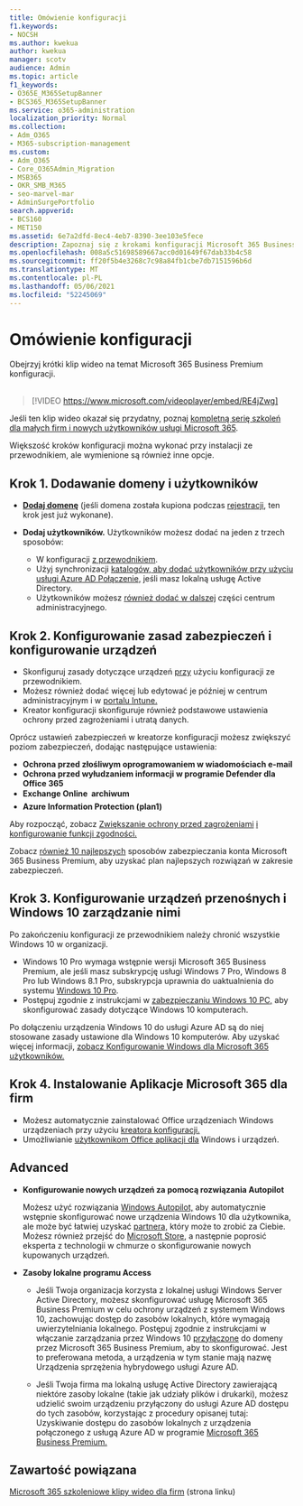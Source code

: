 ```yaml
---
title: Omówienie konfiguracji
f1.keywords:
- NOCSH
ms.author: kwekua
author: kwekua
manager: scotv
audience: Admin
ms.topic: article
f1_keywords:
- O365E_M365SetupBanner
- BCS365_M365SetupBanner
ms.service: o365-administration
localization_priority: Normal
ms.collection:
- Adm_O365
- M365-subscription-management
ms.custom:
- Adm_O365
- Core_O365Admin_Migration
- MSB365
- OKR_SMB_M365
- seo-marvel-mar
- AdminSurgePortfolio
search.appverid:
- BCS160
- MET150
ms.assetid: 6e7a2dfd-8ec4-4eb7-8390-3ee103e5fece
description: Zapoznaj się z krokami konfiguracji Microsoft 365 Business Premium, od subskrybowania, dodawania domeny i użytkowników po konfigurowanie zasad zabezpieczeń i nie tylko.
ms.openlocfilehash: 008a5c51698589667acc0d01649f67dab33b4c58
ms.sourcegitcommit: ff20f5b4e3268c7c98a84fb1cbe7db7151596b6d
ms.translationtype: MT
ms.contentlocale: pl-PL
ms.lasthandoff: 05/06/2021
ms.locfileid: "52245069"
---
```

# <a name="overview-of-setup"></a>Omówienie konfiguracji

Obejrzyj krótki klip wideo na temat Microsoft 365 Business Premium konfiguracji.<br><br>

> [!VIDEO https://www.microsoft.com/videoplayer/embed/RE4jZwg] 

Jeśli ten klip wideo okazał się przydatny, poznaj [kompletną serię szkoleń dla małych firm i nowych użytkowników usługi Microsoft 365](../business-video/index.yml).

Większość kroków konfiguracji można wykonać przy instalacji ze przewodnikiem, ale wymienione są również inne opcje.

## <a name="step-1-add-your-domain-and-users"></a>Krok 1. Dodawanie domeny i użytkowników

   - **[Dodaj domenę](set-up.md#add-your-domain-to-personalize-sign-in)** (jeśli domena została kupiona podczas [rejestracji](sign-up.md), ten krok jest już wykonane).

   - **Dodaj użytkowników.** Użytkowników możesz dodać na jeden z trzech sposobów:
        - W konfiguracji [z przewodnikiem](set-up.md#add-users-in-the-wizard).
        - Użyj synchronizacji [katalogów, aby dodać użytkowników przy użyciu usługi Azure AD Połączenie,](../enterprise/set-up-directory-synchronization.md) jeśli masz lokalną usługę Active Directory.
        - Użytkowników możesz [również dodać w dalszej](../admin/add-users/add-users.md) części centrum administracyjnego.
## <a name="step-2-set-up-security-policies-and-configure-devices"></a>Krok 2. Konfigurowanie zasad zabezpieczeń i konfigurowanie urządzeń 

  - Skonfiguruj zasady dotyczące urządzeń [przy](set-up.md#protect-your-organization) użyciu konfiguracji ze przewodnikiem. 
  - Możesz również dodać więcej lub edytować je później w centrum administracyjnym i w [portalu Intune.](/intune/tutorial-walkthrough-intune-portal) [](view-policies-and-devices.md)
  - Kreator konfiguracji skonfiguruje również podstawowe ustawienia ochrony przed zagrożeniami i utratą danych.
  
  Oprócz ustawień zabezpieczeń w kreatorze konfiguracji możesz zwiększyć poziom zabezpieczeń, dodając następujące ustawienia:

- **Ochrona przed złośliwym oprogramowaniem w wiadomościach e-mail**
- **Ochrona przed wyłudzaniem informacji w programie Defender dla Office 365**
- **Exchange Online  archiwum**
- **Azure Information Protection (plan1)**

Aby rozpocząć, zobacz [Zwiększanie ochrony przed zagrożeniami](increase-threat-protection.md) [i konfigurowanie funkcji zgodności.](set-up-compliance.md)

Zobacz [również 10 najlepszych](/office365/admin/security-and-compliance/secure-your-business-data) sposobów zabezpieczania konta Microsoft 365 Business Premium, aby uzyskać plan najlepszych rozwiązań w zakresie zabezpieczeń.

## <a name="step-3-set-up-and-manage-windows-10-devices"></a>Krok 3. Konfigurowanie urządzeń przenośnych i Windows 10 zarządzanie nimi

Po zakończeniu konfiguracji ze przewodnikiem należy chronić wszystkie Windows 10 w organizacji.
  
- Windows 10 Pro wymaga wstępnie [](pre-requisites-for-data-protection.md) wersji Microsoft 365 Business Premium, ale jeśli masz subskrypcję usługi Windows 7 Pro, Windows 8 Pro lub Windows 8.1 Pro, subskrypcja uprawnia do uaktualnienia do systemu [Windows 10 Pro](./upgrade-to-windows-pro-creators-update.md).
- Postępuj zgodnie z instrukcjami w [zabezpieczaniu Windows 10 PC,](secure-win-10-pcs.md) aby skonfigurować zasady dotyczące Windows 10 komputerach.

Po dołączeniu urządzenia Windows 10 do usługi Azure AD są do niej stosowane zasady ustawione dla Windows 10 komputerów. Aby uzyskać więcej informacji, [zobacz Konfigurowanie Windows dla Microsoft 365 użytkowników.](set-up-windows-devices.md)

## <a name="step-4-install-microsoft-365-apps-for-business"></a>Krok 4. Instalowanie Aplikacje Microsoft 365 dla firm
- Możesz automatycznie zainstalować Office urządzeniach Windows urządzeniach przy użyciu [kreatora konfiguracji.](set-up.md#deploy-office-365-client-apps)
- Umożliwianie [użytkownikom Office aplikacji dla](/office365/admin/setup/install-applications) Windows i urządzeń.
     
## <a name="advanced"></a>Advanced
- **Konfigurowanie nowych urządzeń za pomocą rozwiązania Autopilot**
            
     Możesz użyć rozwiązania [Windows Autopilot,](add-autopilot-devices-and-profile.md) aby  automatycznie wstępnie skonfigurować nowe urządzenia Windows 10 dla użytkownika, ale może być łatwiej uzyskać [partnera,](https://www.microsoft.com/solution-providers/search) który może to zrobić za Ciebie. Możesz również przejść do [Microsoft Store](https://go.microsoft.com/fwlink/?linkid=874598), a następnie poprosić eksperta z technologii w chmurze o skonfigurowanie nowych kupowanych urządzeń.

- **Zasoby lokalne programu Access**

     - Jeśli Twoja organizacja korzysta z lokalnej usługi Windows Server Active Directory, możesz skonfigurować usługę Microsoft 365 Business Premium w celu ochrony urządzeń z systemem Windows 10, zachowując dostęp do zasobów lokalnych, które wymagają uwierzytelniania lokalnego. Postępuj zgodnie z instrukcjami w włączanie zarządzania przez Windows 10 [przyłączone](manage-windows-devices.md) do domeny przez Microsoft 365 Business Premium, aby to skonfigurować. Jest to preferowana metoda, a urządzenia w tym stanie mają nazwę Urządzenia sprzężenia hybrydowego usługi Azure AD.

    - Jeśli Twoja firma ma lokalną usługę Active Directory zawierającą niektóre zasoby lokalne (takie jak udziały plików i drukarki), możesz udzielić swoim urządzeniu przyłączony do usługi Azure AD dostępu do tych zasobów, korzystając z procedury opisanej tutaj: Uzyskiwanie dostępu do zasobów lokalnych z urządzenia połączonego z usługą Azure AD w programie [Microsoft 365 Business Premium.](access-resources.md)

## <a name="related-content"></a>Zawartość powiązana

[Microsoft 365 szkoleniowe klipy wideo dla firm](../business-video/index.yml) (strona linku)
